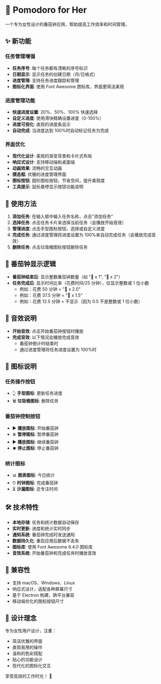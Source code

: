 # 🍅 Pomodoro for Her

一个专为女性设计的番茄钟应用，帮助提高工作效率和时间管理。

## ✨ 新功能

### 任务管理增强

- **任务序号**: 每个任务都有清晰的序号标识
- **日期显示**: 显示任务的创建日期（月/日格式）
- **进度管理**: 支持任务进度跟踪和管理
- **图标化界面**: 使用 Font Awesome 图标库，界面更简洁美观

### 进度管理功能

- **快速进度设置**: 20%、50%、100% 快速选择
- **自定义进度**: 使用滑块精确设置进度（0-100%）
- **进度可视化**: 直观的进度条显示
- **自动完成**: 当进度达到 100%时自动标记任务为完成

### 界面优化

- **现代化设计**: 美观的渐变背景和卡片式布局
- **响应式设计**: 支持移动端和桌面端
- **动画效果**: 流畅的交互动画
- **模态框**: 优雅的进度管理界面
- **图标按钮**: 圆形图标按钮，节省空间，提升美观度
- **工具提示**: 鼠标悬停显示按钮功能说明

## 🚀 使用方法

1. **添加任务**: 在输入框中输入任务名称，点击"添加任务"
2. **选择任务**: 点击任务卡片来选择当前任务（会播放开始音效）
3. **管理进度**: 点击手型图标按钮，选择或自定义进度
4. **完成任务**: 通过进度管理将进度设置为 100%来自动完成任务（会播放完成音效）
5. **删除任务**: 点击垃圾桶图标按钮删除任务

## 🍅 番茄钟显示逻辑

- **番茄钟结束后**: 显示整数番茄钟数量（如 "🍅 x 1", "🍅 x 2"）
- **任务完成后**: 显示时间比率（花费时间/25 分钟），仅显示整数或 1 位小数
  - 例如：花费 50 分钟 = "🍅 x 2.0"
  - 例如：花费 37.5 分钟 = "🍅 x 1.5"
  - 例如：花费 12.5 分钟 = 不显示（因为 0.5 不是整数或 1 位小数）

## 🎵 音效说明

- **开始音效**: 点击开始番茄钟按钮时播放
- **完成音效**: 以下情况会播放完成音效
  - 番茄钟倒计时结束时
  - 通过进度管理将任务进度设置为 100%时

## 🎨 图标说明

### 任务操作按钮

- 👆 **手型图标**: 更新任务进度
- 🗑️ **垃圾桶图标**: 删除任务

### 番茄钟控制按钮

- ▶️ **播放图标**: 开始番茄钟
- ⏸️ **暂停图标**: 暂停番茄钟
- ▶️ **播放图标**: 继续番茄钟
- ⏹️ **停止图标**: 停止番茄钟

### 统计图标

- 📊 **图表图标**: 今日统计
- ⏰ **时钟图标**: 完成番茄钟
- ⏳ **沙漏图标**: 总专注时间

## 🛠️ 技术特性

- **本地存储**: 任务和统计数据自动保存
- **实时更新**: 进度和统计实时同步
- **通知系统**: 番茄钟完成时发送通知
- **数据持久化**: 重启应用后数据不丢失
- **图标库**: 使用 Font Awesome 6.4.0 图标库
- **音效系统**: 开始番茄钟和完成任务时播放音效

## 📱 兼容性

- 支持 macOS、Windows、Linux
- 响应式设计，适配各种屏幕尺寸
- 基于 Electron 构建，跨平台兼容
- 移动端优化的图标按钮尺寸

## 🎨 设计理念

专为女性用户设计，注重：

- 简洁优雅的界面
- 直观易用的操作
- 温和的色彩搭配
- 贴心的功能设计
- 现代化的图标化交互

享受高效的工作时光！ 🌟
